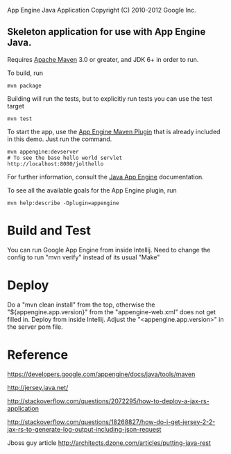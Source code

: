 App Engine Java Application
Copyright (C) 2010-2012 Google Inc.

## Skeleton application for use with App Engine Java.

Requires [Apache Maven](http://maven.apache.org) 3.0 or greater, and JDK 6+ in order to run.

To build, run

    mvn package

Building will run the tests, but to explicitly run tests you can use the test target

    mvn test

To start the app, use the [App Engine Maven Plugin](http://code.google.com/p/appengine-maven-plugin/) that is already included in this demo.  Just run the command.

    mvn appengine:devserver
    # To see the base hello world servlet
    http://localhost:8080/jolthello

For further information, consult the [Java App Engine](https://developers.google.com/appengine/docs/java/overview) documentation.

To see all the available goals for the App Engine plugin, run

    mvn help:describe -Dplugin=appengine

# Build and Test

You can run Google App Engine from inside Intellij.
Need to change the config to run "mvn verify" instead of its usual "Make"

# Deploy

Do a "mvn clean install" from the top, otherwise the "${appengine.app.version}" from the "appengine-web.xml" does not get filled in.
Deploy from inside Intellij.
Adjust the "<appengine.app.version>" in the server pom file.


# Reference

https://developers.google.com/appengine/docs/java/tools/maven

http://jersey.java.net/

http://stackoverflow.com/questions/2072295/how-to-deploy-a-jax-rs-application

http://stackoverflow.com/questions/18268827/how-do-i-get-jersey-2-2-jax-rs-to-generate-log-output-including-json-request

Jboss guy article
http://architects.dzone.com/articles/putting-java-rest

